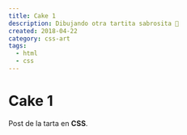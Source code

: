 ```yaml
---
title: Cake 1
description: Dibujando otra tartita sabrosita 🎂
created: 2018-04-22
category: css-art
tags:
  - html
  - css
---
```


# Cake 1

Post de la tarta en **CSS**.
